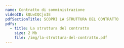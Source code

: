 ```yaml
---
name: Contratto di somministrazione
videoID: kQLwIQCjoIE
pdfSectionTitle: SCOPRI LA STRUTTURA DEL CONTRATTO
pdfs:
  - title: La struttura del contratto
    size: 2 Mb
    file: /img/la-struttura-del-contratto.pdf
---
```

